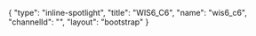 {
    "type": "inline-spotlight",
    "title": "WIS6_C6",
    "name": "wis6_c6",
    "channelId": "",
    "layout": "bootstrap"
}